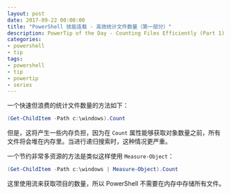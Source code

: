 ```yaml
---
layout: post
date: 2017-09-22 00:00:00
title: "PowerShell 技能连载 - 高效统计文件数量（第一部分）"
description: PowerTip of the Day - Counting Files Efficiently (Part 1)
categories:
- powershell
- tip
tags:
- powershell
- tip
- powertip
- series
---
```

一个快速但浪费的统计文件数量的方法如下：

```powershell
(Get-ChildItem -Path c:\windows).Count
```

但是，这将产生一些内存负担，因为在 `Count` 属性能够获取对象数量之前，所有文件将会堆在内存里。当进行递归搜索时，这种情况更严重。

一个节约非常多资源的方法是类似这样使用 `Measure-Object`：

```powershell
(Get-ChildItem -Path c:\windows | Measure-Object).Count
```

这里使用流来获取项目的数量，所以 PowerShell 不需要在内存中存储所有文件。

<!--本文国际来源：[Counting Files Efficiently (Part 1)](http://community.idera.com/powershell/powertips/b/tips/posts/counting-files-efficiently-part-1)-->
